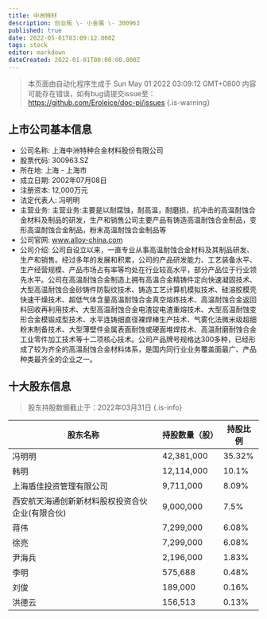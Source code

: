 ```yaml
---
title: 中洲特材
description: 创业板 \- 小金属 \- 300963
published: true
date: 2022-05-01T03:09:12.000Z
tags: stock
editor: markdown
dateCreated: 2022-01-01T00:00:00.000Z
---
```


> 本页面由自动化程序生成于 Sun May 01 2022 03:09:12 GMT+0800
> 内容可能存在错误，如有bug请提交issue至：https://github.com/Eroleice/doc-pi/issues
{.is-warning}

## 上市公司基本信息
- 公司名称: 上海中洲特种合金材料股份有限公司
- 股票代码: 300963.SZ
- 所在地: 上海 - 上海市
- 成立日期: 2002年07月08日
- 注册资本: 12,000万元
- 法定代表人: 冯明明
- 主营业务: 主营业务:主要是以耐腐蚀，耐高温，耐磨损，抗冲击的高温耐蚀合金材料及制品的研发，生产和销售公司主要产品有铸造高温耐蚀合金制品，变形高温耐蚀合金制品，粉末高温耐蚀合金制品等
- 公司官网: www.alloy-china.com
- 公司介绍: 公司自设立以来，一直专业从事高温耐蚀合金材料及其制品研发、生产和销售。经过多年的发展和积累，公司的产品研发能力、工艺装备水平、生产经营规模、产品市场占有率等均处在行业较高水平，部分产品位于行业领先水平。公司在高温耐蚀合金制造上拥有高温合金精铸件定向快速凝固技术、大型高温耐蚀合金砂铸件防裂纹技术、铸造工艺计算机模拟技术、硅溶胶模壳快速干燥技术、超低气体含量高温耐蚀合金真空熔炼技术、高温耐蚀合金返回料回收再利用技术、大型高温耐蚀合金电渣锭电渣重熔技术、大型高温耐蚀变形合金模锻成型技术、水平连铸细直径裸焊棒生产技术、气雾化法微米级超细粉末制备技术、大型薄壁件金属表面耐蚀或硬面堆焊技术、高温耐磨耐蚀合金工业零件加工技术等十二项核心技术。公司产品牌号规格达300多种，已经形成了较为齐全的高温耐蚀合金材料体系，是国内同行业业务覆盖面最广、产品种类最齐全的企业之一。


## 十大股东信息
> 股东持股数据截止于：2022年03月31日
{.is-info}

| 股东名称 | 持股数量（股） | 持股比例 |
| --- | --- | --- |
| 冯明明 | 42,381,000 | 35.32% |
| 韩明 | 12,114,000 | 10.1% |
| 上海盾佳投资管理有限公司 | 9,711,000 | 8.09% |
| 西安航天海通创新新材料股权投资合伙企业(有限合伙) | 9,000,000 | 7.5% |
| 蒋伟 | 7,299,000 | 6.08% |
| 徐亮 | 7,299,000 | 6.08% |
| 尹海兵 | 2,196,000 | 1.83% |
| 李明 | 575,688 | 0.48% |
| 刘俊 | 189,000 | 0.16% |
| 洪德云 | 156,513 | 0.13% |




